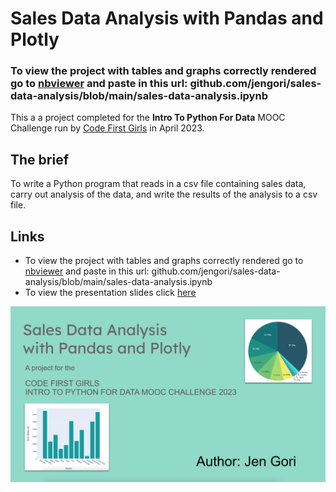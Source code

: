 # Sales Data Analysis with Pandas and Plotly

### To view the project with tables and graphs correctly rendered go to [nbviewer](https://nbviewer.org) and paste in this url: github.com/jengori/sales-data-analysis/blob/main/sales-data-analysis.ipynb

This a a project completed for the **Intro To Python For Data** MOOC Challenge run by [Code First Girls](https://codefirstgirls.com) in April 2023.

## The brief

To write a Python program that reads in a csv file containing sales data, carry out analysis of the data, and write the results of the analysis to a csv file.

## Links

- To view the project with tables and graphs correctly rendered go to [nbviewer](https://nbviewer.org/) and paste in this url: github.com/jengori/sales-data-analysis/blob/main/sales-data-analysis.ipynb
- To view the presentation slides click [here](https://docs.google.com/presentation/d/e/2PACX-1vRGX326cTVWAsdKL-vKAK4-uEGEpLi8ArLKZcc-MhthamD1VruIzpQXwJk59rvSCiLm3PojT1mn4IA1/pub?start=false&loop=false&delayms=3000&slide=id.p)

![](./slides-screenshot.png)



